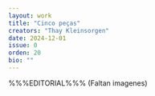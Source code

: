 ```yaml
---
layout: work
title: "Cinco peças"
creators: "Thay Kleinsorgen"
date: 2024-12-01
issue: 0
orden: 20
bio: ""
---
```


%%%EDITORIAL%%% (Faltan imagenes)